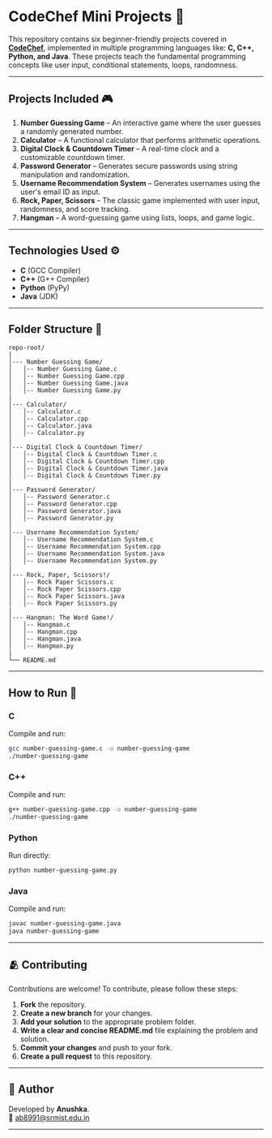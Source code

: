 # CodeChef Mini Projects 🧩

This repository contains six beginner-friendly projects covered in [**CodeChef**](https://www.codechef.com/dashboard), implemented in multiple programming languages like: **C, C++, Python, and Java**. These projects teach the fundamental programming concepts like user input, conditional statements, loops, randomness.

---

## Projects Included 🎮

1. **Number Guessing Game** – An interactive game where the user guesses a randomly generated number.
2. **Calculator** – A functional calculator that performs arithmetic operations.
3. **Digital Clock & Countdown Timer** – A real-time clock and a customizable countdown timer.
4. **Password Generator** – Generates secure passwords using string manipulation and randomization.
5. **Username Recommendation System** – Generates usernames using the user's email ID as input.
6. **Rock, Paper, Scissors** – The classic game implemented with user input, randomness, and score tracking.
7. **Hangman** – A word-guessing game using lists, loops, and game logic.

---

## Technologies Used ⚙

- **C** (GCC Compiler)
- **C++** (G++ Compiler)
- **Python** (PyPy)
- **Java** (JDK)

---

## Folder Structure 📂

```
repo-root/
|
│--- Number Guessing Game/
│   │-- Number Guessing Game.c
│   │-- Number Guessing Game.cpp
│   │-- Number Guessing Game.java
│   │-- Number Guessing Game.py
|
│--- Calculator/
│   │-- Calculator.c
│   │-- Calculator.cpp
│   │-- Calculator.java
│   │-- Calculator.py
|
│--- Digital Clock & Countdown Timer/
│   │-- Digital Clock & Countdown Timer.c
│   │-- Digital Clock & Countdown Timer.cpp
│   │-- Digital Clock & Countdown Timer.java
│   │-- Digital Clock & Countdown Timer.py
|
│--- Password Generator/
│   │-- Password Generator.c
│   │-- Password Generator.cpp
│   │-- Password Generator.java
│   │-- Password Generator.py
|
│--- Username Recommendation System/
│   │-- Username Recommendation System.c
│   │-- Username Recommendation System.cpp
│   │-- Username Recommendation System.java
│   │-- Username Recommendation System.py
|
│--- Rock, Paper, Scissors!/
│   │-- Rock Paper Scissors.c
│   │-- Rock Paper Scissors.cpp
│   │-- Rock Paper Scissors.java
│   │-- Rock Paper Scissors.py
|
│--- Hangman: The Word Game!/
│   │-- Hangman.c
│   │-- Hangman.cpp
│   │-- Hangman.java
│   │-- Hangman.py
|
└── README.md
```

---

## How to Run 🎯

### C
Compile and run:
   ```sh
   gcc number-guessing-game.c -o number-guessing-game
   ./number-guessing-game
   ```

### C++
Compile and run:
   ```sh
   g++ number-guessing-game.cpp -o number-guessing-game
   ./number-guessing-game
   ```

### Python
Run directly:
   ```sh
   python number-guessing-game.py
   ```

### Java
Compile and run:
   ```sh
   javac number-guessing-game.java
   java number-guessing-game
   ```

---

## 🫂 **Contributing**

Contributions are welcome! To contribute, please follow these steps:

1. **Fork** the repository.
2. **Create a new branch** for your changes.
3. **Add your solution** to the appropriate problem folder.
4. **Write a clear and concise README.md** file explaining the problem and solution.
5. **Commit your changes** and push to your fork.
6. **Create a pull request** to this repository.

---

## 📍 Author

Developed by **Anushka**. <br>
📧 [ab8991@srmist.edu.in](mailto:ab8991@srmist.edu.in)

---
